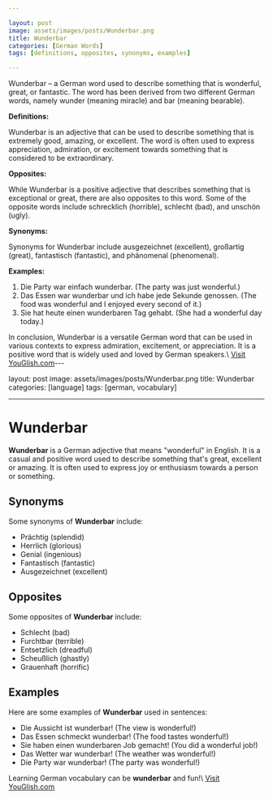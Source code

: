 ```yaml
---

layout: post
image: assets/images/posts/Wunderbar.png
title: Wunderbar
categories: [German Words]
tags: [definitions, opposites, synonyms, examples]

---
```


Wunderbar – a German word used to describe something that is wonderful, great, or fantastic. The word has been derived from two different German words, namely wunder (meaning miracle) and bar (meaning bearable).

**Definitions:**

Wunderbar is an adjective that can be used to describe something that is extremely good, amazing, or excellent. The word is often used to express appreciation, admiration, or excitement towards something that is considered to be extraordinary.

**Opposites:**

While Wunderbar is a positive adjective that describes something that is exceptional or great, there are also opposites to this word. Some of the opposite words include schrecklich (horrible), schlecht (bad), and unschön (ugly).

**Synonyms:**

Synonyms for Wunderbar include ausgezeichnet (excellent), großartig (great), fantastisch (fantastic), and phänomenal (phenomenal).

**Examples:**

1. Die Party war einfach wunderbar. (The party was just wonderful.)
2. Das Essen war wunderbar und ich habe jede Sekunde genossen. (The food was wonderful and I enjoyed every second of it.)
3. Sie hat heute einen wunderbaren Tag gehabt. (She had a wonderful day today.)

In conclusion, Wunderbar is a versatile German word that can be used in various contexts to express admiration, excitement, or appreciation. It is a positive word that is widely used and loved by German speakers.\ <a id="yg-widget-0" class="youglish-widget" data-query="Wunderbar" data-lang="german" data-components="8412" data-auto-start="0" data-bkg-color="theme_light" data-title="How%20to%20pronounce%20Wunderbar%20in%20German"  rel="nofollow" href="https://youglish.com">Visit YouGlish.com</a><script async src="https://youglish.com/public/emb/widget.js" charset="utf-8"></script>---

layout: post
image: assets/images/posts/Wunderbar.png
title: Wunderbar
categories: [language]
tags: [german, vocabulary]

---

# Wunderbar

**Wunderbar** is a German adjective that means "wonderful" in English. It is a casual and positive word used to describe something that's great, excellent or amazing. It is often used to express joy or enthusiasm towards a person or something.

## Synonyms

Some synonyms of **Wunderbar** include:

- Prächtig (splendid)
- Herrlich (glorious)
- Genial (ingenious)
- Fantastisch (fantastic)
- Ausgezeichnet (excellent)

## Opposites

Some opposites of **Wunderbar** include:

- Schlecht (bad)
- Furchtbar (terrible)
- Entsetzlich (dreadful)
- Scheußlich (ghastly)
- Grauenhaft (horrific)

## Examples

Here are some examples of **Wunderbar** used in sentences:

- Die Aussicht ist wunderbar! (The view is wonderful!)
- Das Essen schmeckt wunderbar! (The food tastes wonderful!)
- Sie haben einen wunderbaren Job gemacht! (You did a wonderful job!)
- Das Wetter war wunderbar! (The weather was wonderful!)
- Die Party war wunderbar! (The party was wonderful!)

Learning German vocabulary can be **wunderbar** and fun!\ <a id="yg-widget-0" class="youglish-widget" data-query="Wunderbar" data-lang="german" data-components="8412" data-auto-start="0" data-bkg-color="theme_light" data-title="How%20to%20pronounce%20Wunderbar%20in%20German"  rel="nofollow" href="https://youglish.com">Visit YouGlish.com</a><script async src="https://youglish.com/public/emb/widget.js" charset="utf-8"></script>